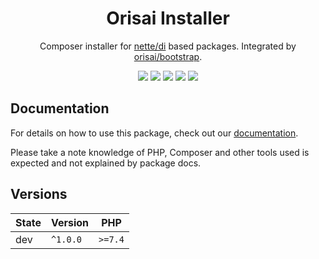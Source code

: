 <h1 align="center">Orisai Installer</h1>

<p align="center">
    Composer installer for <a href="https://github.com/nette/di">nette/di</a> based packages. Integrated by <a href="https://github.com/orisai/bootstrap">orisai/bootstrap</a>.
</p>

<p align=center>
  <a href="https://github.com/orisai/installer/actions"><img src="https://github.com/orisai/installer/workflows/ci/badge.svg"></a>
  <a href="https://coveralls.io/r/orisai/installer"><img src="https://badgen.net/coveralls/c/github/orisai/installer?cache=300"></a>
  <a href="https://packagist.org/packages/orisai/installer"><img src="https://badgen.net/packagist/dt/orisai/installer?cache=3600"></a>
  <a href="https://packagist.org/packages/orisai/installer"><img src="https://badgen.net/packagist/v/orisai/installer?cache=3600"></a>
  <a href="https://choosealicense.com/licenses/mpl-2.0/"><img src="https://badgen.net/badge/license/MPL-2.0/blue?cache=3600"></a>
<p>

## Documentation

For details on how to use this package, check out our [documentation](docs/README.md).

Please take a note knowledge of PHP, Composer and other tools used is expected and not explained by package docs.

## Versions

| State  | Version      | PHP     |
|--------|--------------|---------|
| dev    | `^1.0.0`     | `>=7.4` |
